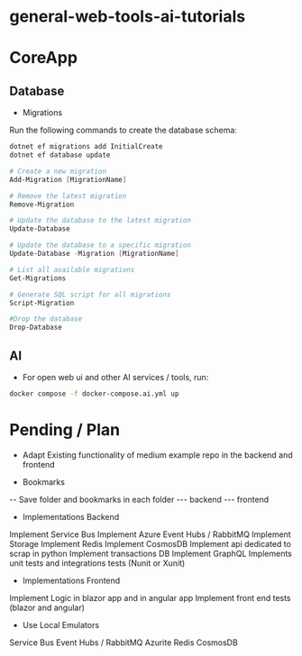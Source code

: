 # general-web-tools-ai-tutorials


# CoreApp

## Database

- Migrations

Run the following commands to create the database schema:

```bash
dotnet ef migrations add InitialCreate
dotnet ef database update
```

```ps1
# Create a new migration	
Add-Migration [MigrationName]

# Remove the latest migration	
Remove-Migration

# Update the database to the latest migration	
Update-Database

# Update the database to a specific migration	
Update-Database -Migration [MigrationName]

# List all available migrations	
Get-Migrations

# Generate SQL script for all migrations	
Script-Migration

#Drop the database	
Drop-Database

```


## AI

- For open web ui and other AI services / tools, run:
```bash
docker compose -f docker-compose.ai.yml up
```



# Pending / Plan

- Adapt Existing functionality of medium example repo in the backend and frontend


- Bookmarks

-- Save folder and bookmarks in each folder 
--- backend
--- frontend


- Implementations Backend

Implement Service Bus
Implement Azure Event Hubs / RabbitMQ
Implement Storage
Implement Redis
Implement CosmosDB
Implement api dedicated to scrap in python
Implement transactions DB
Implement GraphQL
Implements unit tests and integrations tests (Nunit or Xunit)

- Implementations Frontend

Implement Logic in blazor app and in angular app
Implement front end tests (blazor and angular)


- Use Local Emulators

Service Bus
Event Hubs / RabbitMQ
Azurite
Redis
CosmosDB




